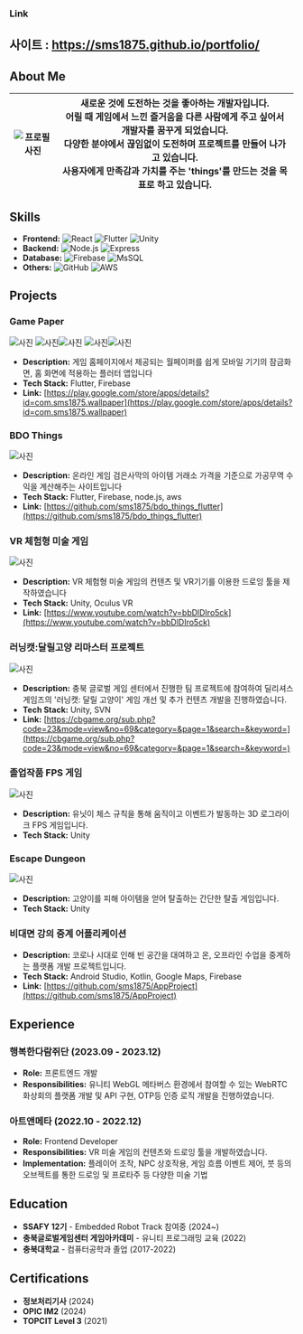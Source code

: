 ### Link
## 사이트 : https://sms1875.github.io/portfolio/

## About Me

| ![프로필 사진](./images/profile.jpg) | 새로운 것에 도전하는 것을 좋아하는 개발자입니다.<br>어릴 때 게임에서 느낀 즐거움을 다른 사람에게 주고 싶어서 개발자를 꿈꾸게 되었습니다.<br>다양한 분야에서 끊임없이 도전하며 프로젝트를 만들어 나가고 있습니다.<br>사용자에게 만족감과 가치를 주는 'things'를 만드는 것을 목표로 하고 있습니다. |
| ------------------------------------------------ | ----------------------------------------------------------------------------------------------------------------------------------------------------------------------------------------------------------------------------------------------------------------------------------------------------------------------------------------------------------------------- |


## Skills

- **Frontend:** ![React](https://img.shields.io/badge/React-61DAFB?style=flat&logo=react&logoColor=white) ![Flutter](https://img.shields.io/badge/Flutter-02569B?style=flat&logo=flutter&logoColor=white) ![Unity](https://img.shields.io/badge/Unity-100000?style=flat&logo=unity&logoColor=white)
- **Backend:** ![Node.js](https://img.shields.io/badge/Node.js-339933?style=flat&logo=node.js&logoColor=white) ![Express](https://img.shields.io/badge/Express.js-000000?style=flat&logo=express&logoColor=white)
- **Database:** ![Firebase](https://img.shields.io/badge/Firebase-FFCA28?style=flat&logo=firebase&logoColor=black) ![MsSQL](https://img.shields.io/badge/MsSQL-CC2927?style=flat&logo=microsoftsqlserver&logoColor=white)
- **Others:** ![GitHub](https://img.shields.io/badge/GitHub-181717?style=flat&logo=github&logoColor=white) ![AWS](https://img.shields.io/badge/AWS-232F3E?style=flat&logo=amazonaws&logoColor=white)

## Projects

### Game Paper
![사진](./images/projects/gamepaper/gamepaper%20(1).jpg) ![사진](./images/projects/gamepaper/gamepaper%20(2).jpg)![사진](./images/projects/gamepaper/gamepaper%20(3).jpg) ![사진](./images/projects/gamepaper/gamepaper%20(4).jpg)![사진](./images/projects/gamepaper/gamepaper%20(5).jpg)
- **Description:** 게임 홈페이지에서 제공되는 월페이퍼를 쉽게 모바일 기기의 잠금화면, 홈 화면에 적용하는 플러터 앱입니다
- **Tech Stack:** Flutter, Firebase
- **Link:** [https://play.google.com/store/apps/details?id=com.sms1875.wallpaper](https://play.google.com/store/apps/details?id=com.sms1875.wallpaper) 

### BDO Things
![사진](./images/projects/bdothings/bdothing.png)
- **Description:** 온라인 게임 검은사막의 아이템 거래소 가격을 기준으로 가공무역 수익을 계산해주는 사이트입니다
- **Tech Stack:** Flutter, Firebase, node.js, aws
- **Link:** [https://github.com/sms1875/bdo_things_flutter](https://github.com/sms1875/bdo_things_flutter) 


### VR 체험형 미술 게임
![사진](./images/projects/vrgame/vrgame.png)
- **Description:**  VR 체험형 미술 게임의 컨텐츠 및 VR기기를 이용한 드로잉 툴을 제작하였습니다
- **Tech Stack:** Unity, Oculus VR
- **Link:** [https://www.youtube.com/watch?v=bbDlDIro5ck](https://www.youtube.com/watch?v=bbDlDIro5ck)

### 러닝캣:달릴고양 리마스터 프로젝트
![사진](./images/projects/runningcat/runningcat.png)
- **Description:** 충북 글로벌 게임 센터에서 진행한 팀 프로젝트에 참여하여 딜리셔스 게임즈의 '러닝캣: 달릴 고양이' 게임 개선 및 추가 컨텐츠 개발을 진행하였습니다.
- **Tech Stack:** Unity, SVN
- **Link:** [https://cbgame.org/sub.php?code=23&mode=view&no=69&category=&page=1&search=&keyword=](https://cbgame.org/sub.php?code=23&mode=view&no=69&category=&page=1&search=&keyword=)

### 졸업작품 FPS 게임
![사진](./images/projects/subjectcapstone/subjectcapstone.png)
- **Description:** 유닛이 체스 규칙을 통해 움직이고 이벤트가 발동하는 3D 로그라이크 FPS 게임입니다.
- **Tech Stack:** Unity

### Escape Dungeon
![사진](./images/projects/escapedungeon/escapedungeon.png)
- **Description:** 고양이를 피해 아이템을 얻어 탈출하는 간단한 탈출 게임입니다.
- **Tech Stack:** Unity

### 비대면 강의 중계 어플리케이션
- **Description:** 코로나 시대로 인해 빈 공간을 대여하고 온, 오프라인 수업을 중계하는 플랫폼 개발 프로젝트입니다.
- **Tech Stack:** Android Studio, Kotlin, Google Maps, Firebase
- **Link:** [https://github.com/sms1875/AppProject](https://github.com/sms1875/AppProject) 

## Experience

### 행복한다람쥐단 (2023.09 - 2023.12)

- **Role:** 프론트엔드 개발
- **Responsibilities:** 유니티 WebGL 메타버스 환경에서 참여할 수 있는 WebRTC 화상회의 플랫폼 개발 및 API 구현, OTP등 인증 로직 개발을 진행하였습니다.

### 아트앤메타 (2022.10 - 2022.12)

- **Role:** Frontend Developer
- **Responsibilities:** VR 미술 게임의 컨텐츠와 드로잉 툴을 개발하였습니다.
- **Implementation:** 플레이어 조작, NPC 상호작용, 게임 흐름 이벤트 제어, 붓 등의 오브젝트를 통한 드로잉 및 프로타주 등 다양한 미술 기법

## Education

- **SSAFY 12기** - Embedded Robot Track 참여중 (2024~)
- **충북글로벌게임센터 게임아카데미** - 유니티 프로그래밍 교육 (2022)
- **충북대학교** - 컴퓨터공학과 졸업 (2017-2022)

## Certifications

- **정보처리기사** (2024)
- **OPIC IM2** (2024)
- **TOPCIT Level 3** (2021)
